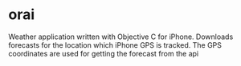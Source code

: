 # orai
Weather application written with Objective C for iPhone. Downloads forecasts for the location which iPhone GPS is tracked. The GPS coordinates are used for getting the forecast from the api
